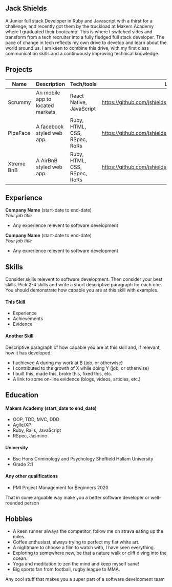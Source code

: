 ## Jack Shields

A Junior full stack Developer in Ruby and Javascript with a thirst for a challenge, and recently got them by the truckload at Makers Academy where I graduated their bootcamp. This is where I switched sides and transform from a tech recruiter into a fully fledged full stack developer. The pace of change in tech reflects my own drive to develop and learn about the world around us. I am keen to combine this drive, with my first class communication skills and a continuously improving technical knowledge.


## Projects

| Name                         | Description                      | Tech/tools                   | Link to Repo
| ---------------------------- | -----------------                | -----------------            | ---------------
| Scrummy                      | An mobile app to located markets | React Native, JavaScript     | https://github.com/jshields123/MarketFinder
| PipeFace                     | A facebook styled web app.       | Ruby, HTML, CSS, RSpec, RoRs | https://github.com/jshields123/acebook--Pipeface-
| Xtreme BnB                   | A AirBnB styled web app.         | Ruby, HTML, CSS, RSpec, RoRs | https://github.com/jshields123/Xtreme_Prestige_Worldwide_BnB

## Experience

**Company Name** (start-date to end-date)  
_Your job title_

- Any experience relevent to software development

**Company Name** (start-date to end-date)  
_Your job title_

- Any experience relevent to software development

## Skills

Consider skills relevent to software development. Then consider your best skills. Pick 2-4 skills and write a short descriptive paragraph for each one. You should demonstrate how capable you are at this skill with examples.

#### This Skill

- Experience
- Achievements
- Evidence

#### Another Skill

Descriptive paragraph of how capable you are at this skill and, if relevant, how it has developed.

- I achieved A during my work at B (job, or otherwise)
- I contributed to the growth of X while doing Y (job, or otherwise)
- I built this, made this, broke this, fixed this, etc.
- A link to some on-line evidence (blogs, videos, articles, etc.)

## Education

#### Makers Academy (start_date to end_date)

- OOP, TDD, MVC, DDD
- Agile/XP
- Ruby, Rails, JavaScript
- RSpec, Jasmine

#### University 

- Bsc Hons Criminology and Psychology
  Sheffield Hallam University
- Grade 2:1

#### Any other qualifications

- PMI Project Management for Beginners 2020

That in some arguable way make you a better software developer or well-rounded person

## Hobbies

- A keen runner always the competitor, follow me on strava eating up the miles.
- Coffee enthusiast, always trying to perfect my flat white art.
- A nightmare to choose a film to watch with, I have seen everything.
- Exploring to somewhere new, be that a nature walk or cliff diving into the ocean.
- Yoga and meditation to zen the mind and keep myself sane!
- Big sports fan from football, rugby league to MMA.

Any cool stuff that makes you a super part of a software development team

